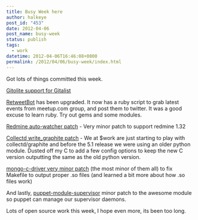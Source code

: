 ```yaml
---
title: Busy Week here
author: halkeye
post_id: "453"
date: 2012-04-06
post_name: busy-week
status: publish
tags:
  - work
datetime: 2012-04-06T16:46:08+0800
permalink: /2012/04/06/busy-week/index.html
---
```


Got lots of things committed this week.

[Gitolite support for Gitalist](https://github.com/halkeye/Gitalist-Git-CollectionOfRepositories-Gitolite)

[RetweetBot](https://github.com/halkeye/RetweetBot) has been upgraded. It now has a ruby script to grab latest events from meetup.com group, and post them to twitter. It was a good excuse to learn ruby. Try out gems and some modules.

[Redmine auto-watcher patch](https://github.com/halkeye/redmine_auto_watchers) \- Very minor patch to support redmine 1.32

[Collectd write_graphite patch](https://github.com/collectd/collectd/pull/66#issuecomment-4959989) \- We at $work are just starting to play with collectd/graphite and before the 5.1 release we were using an older python module. Dusted off my C to add a few config options to keep the new C version outputting the same as the old python version.

[mongo-c-driver very minor patch](https://github.com/halkeye/mongo-c-driver/commit/a2597976a5771f218aab26e311360a5e6f4a8804) (the most minor of them all) to fix Makefile to output proper .so files (and learned a bit more about how .so files work)

And lastly,
[puppet-module-supervisor](https://github.com/plathrop/puppet-module-supervisor) minor patch to the awesome module so puppet can manage our supervisor daemons.

Lots of open source work this week, I hope even more, its been too long.
